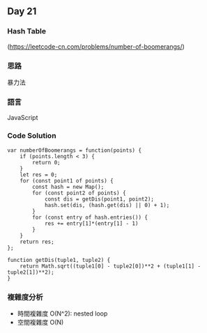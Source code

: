 ## Day 21

### Hash Table

(<https://leetcode-cn.com/problems/number-of-boomerangs/>)

### 思路

暴力法

### 語言

JavaScript

### Code Solution

```
var numberOfBoomerangs = function(points) {
    if (points.length < 3) {
        return 0;
    }
    let res = 0;
    for (const point1 of points) {
        const hash = new Map();
        for (const point2 of points) {
            const dis = getDis(point1, point2);
            hash.set(dis, (hash.get(dis) || 0) + 1);
        }
        for (const entry of hash.entries()) {
            res += entry[1]*(entry[1] - 1)
        }
    }
    return res;
};

function getDis(tuple1, tuple2) {
    return Math.sqrt((tuple1[0] - tuple2[0])**2 + (tuple1[1] - tuple2[1])**2);
}
```

### 複雜度分析

- 時間複雜度 O(N^2): nested loop
- 空間複雜度 O(N)
